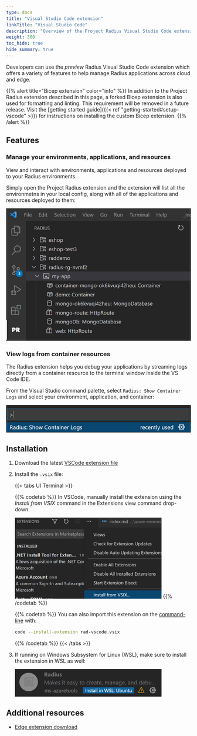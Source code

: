 ```yaml
---
type: docs
title: "Visual Studio Code extension"
linkTitle: "Visual Studio Code"
description: "Overview of the Project Radius Visual Studio Code extension"
weight: 300
toc_hide: true
hide_summary: true
---
```


Developers can use the *preview* Radius Visual Studio Code extension which offers a variety of features to help manage Radius applications across cloud and edge.

{{% alert title="Bicep extension" color="info" %}}
In addition to the Project Radius extension described in this page, a forked Bicep extension is also used for formatting and linting. This requirement will be removed in a future release. Visit the [getting started guide]({{< ref "getting-started#setup-vscode" >}}) for instructions on installing the custom Bicep extension.
{{% /alert %}}

## Features

### Manage your environments, applications, and resources

View and interact with environments, applications and resources deployed to your Radius environments.

Simply open the Project Radius extension and the extension will list all the environmetns in your local config, along with all of the applications and resources deployed to them:

<img src="vscode-tree.png" alt="Screenshot of environments, applications, and resources listed inside of VS Code" width="600px">

### View logs from container resources

The Radius extension helps you debug your applications by streaming logs directly from a container resource to the terminal window inside the VS Code IDE.

From the Visual Studio command palette, select `Radius: Show Container Logs` and select your environment, application, and container:

<img src="vscode-logs.png" alt="Screenshot of viewing container logs" width="600px">

## Installation

1. Download the latest [VSCode extension file](https://get.radapp.dev/tools/vscode-extensibility/stable/rad-vscode.vsix)

2. Install the `.vsix` file:

   {{< tabs UI Terminal >}}

   {{% codetab %}}
   In VSCode, manually install the extension using the *Install from VSIX* command in the Extensions view    command drop-down.

   <img src="./vsix-install.png" alt="Screenshot of installing a vsix extension" width=400>
   {{% /codetab %}}

   {{% codetab %}}
   You can also import this extension on the [command-line](https://code.visualstudio.com/docs/editor/extension-gallery#_install-from-a-vsix) with:

   ```bash
   code --install-extension rad-vscode.vsix
   ```

   {{% /codetab %}}
   {{< /tabs >}}

3. If running on Windows Subsystem for Linux (WSL), make sure to install the extension in WSL as well:

   <img src="./wsl-extension.png" alt="Screenshot of installing a vsix extension in WSL" width=400>

## Additional resources

- [Edge extension download](https://radiuspublic.blob.core.windows.net/tools/vscode-extensibility/edge/rad-vscode-bicep.vsix)
